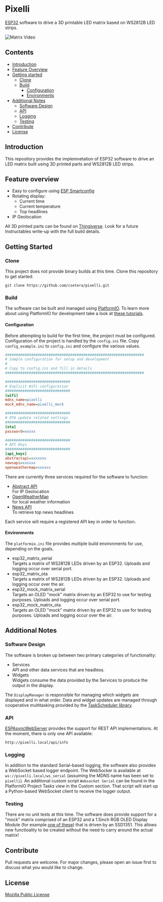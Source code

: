 # Pixelli

[ESP32](https://www.espressif.com/en/products/socs/esp32) software to drive a 3D printable LED matrix based on WS2812B LED strips.

![Matrix Video](docs/matrix-1500.gif)

## Contents

* [Introduction](#introduction)
* [Feature Overview](#feature-overview)
* [Getting started](#getting-started)
    * [Clone](#clone)
    * [Build](#build)
        * [Configuration](#configuration)
        * [Environments](#environments)
* [Additional Notes](#additional-notes)
    * [Software Design](#software-design)
    * [API](#api)
    * [Logging](#logging)
    * [Testing](#testing)
* [Contribute](#contribute)
* [License](#license)

## Introduction

This repository provides the implemnetation of ESP32 software to drive an LED matrix built using 3D printed parts and WS2812B LED strips.

## Feature overview

*   Easy to configure using [ESP Smartconfig](https://docs.espressif.com/projects/esp-idf/en/latest/esp32/api-reference/network/esp_smartconfig.html)
*   Rotating display:
    * Current time
    * Current temperature
    * Top headlines
*   IP Geolocation


All 3D printed parts can be found on [Thingiverse](https://www.thingiverse.com/thing:5761343).  Look for a future Instructables write-up with the full build details.

## Getting Started

### Clone

This project does not provide binary builds at this time.  Clone this repository to get started:

```
git clone https://github.com/csetera/pixelli.git
```

### Build

The software can be built and managed using [PlatformIO](https://platformio.org/).  To learn more about using PlatformIO for development take a look at [these tutorials](https://docs.platformio.org/en/stable/tutorials/index.html).

#### Configuration

Before attempting to build for the first time, the project must be configured.  Configuration of the project is handled by the `config.ini` file.  Copy `config_example.ini` to `config.ini` and configure the various values.

```ini
################################################################
# Sample configuration for setup and development
#
# Copy to config.ini and fill in details
################################################################

##############################
# Explicit WiFi configuration
##############################
[wifi]
mdns_name=pixelli
mock_mdns_name=pixelli_mock

##############################
# OTA update related settings
##############################
[ota]
password=xxxxx

##############################
# API Keys
##############################
[api_keys]
abstractapi=xxxxxxx
newsapi=xxxxxx
openweathermap=xxxxxx
```

There are currently three services required for the software to function:

* [Abstract API](https://app.abstractapi.com/) <br/> For IP Geolocation
* [OpenWeatherMap](https://openweathermap.org/) <br /> for local weather information
* [News API](https://newsapi.org/) <br/> To retrieve top news headlines

Each service will require a registered API key in order to function.

#### Environments

The `platformio.ini` file provides multiple build environments for use, depending on the goals.

* esp32_matrix_serial <br/> Targets a matrix of WS2812B LEDs driven by an ESP32.  Uploads and logging occur over serial port.
* esp32_matrix_ota <br/> Targets a matrix of WS2812B LEDs driven by an ESP32.  Uploads and logging occur over the air.
* esp32_mock_matrix_serial <br/> Targets an OLED "mock" matrix driven by an ESP32 to use for testing purposes.  Uploads and logging occur over serial port.
* esp32_mock_matrix_ota <br/> Targets an OLED "mock" matrix driven by an ESP32 to use for testing purposes.  Uploads and logging occur over the air.

## Additional Notes

### Software Design

The software is broken up between two primary categories of functionality:

* Services <br/> API and other data services that are headless.
* Widgets <br/> Widgets consume the data provided by the Services to produce the output in the display.

The `DisplayManager` is responsible for managing which widgets are displayed and in what order.  Data and widget updates are managed through cooperative multitasking provided by the [TaskScheduler library](https://github.com/arkhipenko/TaskScheduler).

### API

[ESPAsyncWebServer](https://github.com/me-no-dev/ESPAsyncWebServer) provides the support for REST API implementations.  At the moment, there is only one API available:

```
http://pixelli.local/api/info
```

### Logging

In addition to the standard Serial-based logging, the software also provides a WebSocket based logger endpoint.  The WebSocker is available at `ws://pixelli.local/ws_serial` (assuming the MDNS name has been set to `pixelli`).  An additional custom script `Websocket Serial` can be found in the PlatformIO Project Tasks view in the Custom section.  That script will start up a Python-based WebSocket client to receive the logger output.

### Testing

There are no unit tests at this time.  The software does provide support for a "mock" matrix comprised of an ESP32 and a 1.5inch RGB OLED Display Module (for example [one of these](https://www.amazon.com/gp/product/B07V579YK2/ref=ppx_yo_dt_b_search_asin_title?ie=UTF8&th=1)) that is driven by an SSD1351.  This allows new functioality to be created without the need to carry around the actual matrix!

## Contribute

Pull requests are welcome. For major changes, please open an issue first to discuss what you would like to change.

## License
[Mozilla Public License](https://choosealicense.com/licenses/mit/)
